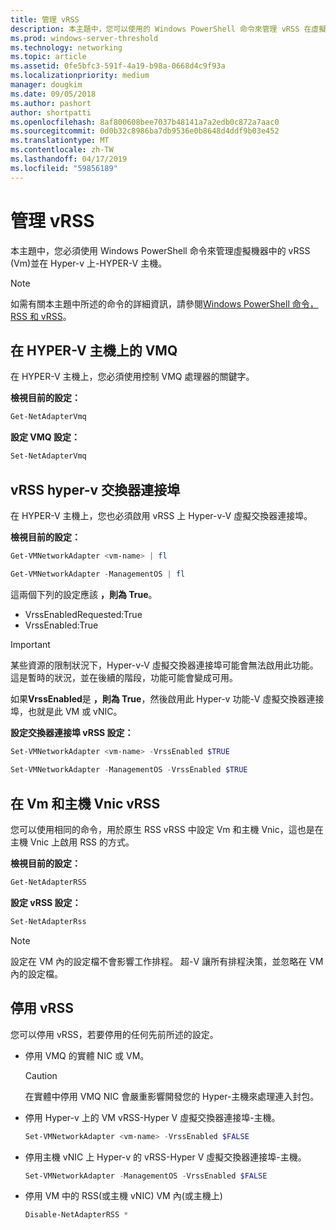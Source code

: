 ```yaml
---
title: 管理 vRSS
description: 本主題中，您可以使用的 Windows PowerShell 命令來管理 vRSS 在虛擬機器 (Vm) 和 HYPER-V 主機上。
ms.prod: windows-server-threshold
ms.technology: networking
ms.topic: article
ms.assetid: 0fe5bfc3-591f-4a19-b98a-0668d4c9f93a
ms.localizationpriority: medium
manager: dougkim
ms.date: 09/05/2018
ms.author: pashort
author: shortpatti
ms.openlocfilehash: 8af800608bee7037b48141a7a2edb0c872a7aac0
ms.sourcegitcommit: 0d0b32c8986ba7db9536e0b8648d4ddf9b03e452
ms.translationtype: MT
ms.contentlocale: zh-TW
ms.lasthandoff: 04/17/2019
ms.locfileid: "59856189"
---
```

# <a name="manage-vrss"></a>管理 vRSS

本主題中，您必須使用 Windows PowerShell 命令來管理虛擬機器中的 vRSS \(Vm\)並在 Hyper-v 上\-HYPER-V 主機。

>[!NOTE]
>如需有關本主題中所述的命令的詳細資訊，請參閱[Windows PowerShell 命令，RSS 和 vRSS](vrss-wps.md)。

## <a name="vmq-on-hyper-v-hosts"></a>在 HYPER-V 主機上的 VMQ

在 HYPER-V 主機上，您必須使用控制 VMQ 處理器的關鍵字。

**檢視目前的設定：** 

```PowerShell
Get-NetAdapterVmq
```

**設定 VMQ 設定：** 

```PowerShell
Set-NetAdapterVmq
```


## <a name="vrss-on-hyper-v-switch-ports"></a>vRSS hyper-v 交換器連接埠

在 HYPER-V 主機上，您也必須啟用 vRSS 上 Hyper-v\-V 虛擬交換器連接埠。

**檢視目前的設定：**

```PowerShell
Get-VMNetworkAdapter <vm-name> | fl

Get-VMNetworkAdapter -ManagementOS | fl
```
    
這兩個下列的設定應該 **，則為 True**。 

- VrssEnabledRequested:True
- VrssEnabled:True
    
>[!IMPORTANT]
>某些資源的限制狀況下，Hyper-v\-V 虛擬交換器連接埠可能會無法啟用此功能。 這是暫時的狀況，並在後續的階段，功能可能會變成可用。
>
>如果**VrssEnabled**是 **，則為 True**，然後啟用此 Hyper-v 功能\-V 虛擬交換器連接埠，也就是此 VM 或 vNIC。

**設定交換器連接埠 vRSS 設定：**

```PowerShell
Set-VMNetworkAdapter <vm-name> -VrssEnabled $TRUE
    
Set-VMNetworkAdapter -ManagementOS -VrssEnabled $TRUE
```

## <a name="vrss-in-vms-and-host-vnics"></a>在 Vm 和主機 Vnic vRSS

您可以使用相同的命令，用於原生 RSS vRSS 中設定 Vm 和主機 Vnic，這也是在主機 Vnic 上啟用 RSS 的方式。  

**檢視目前的設定：**

```PowerShell
Get-NetAdapterRSS
```

**設定 vRSS 設定：**

```PowerShell
Set-NetAdapterRss
```

>[!NOTE]
> 設定在 VM 內的設定檔不會影響工作排程。 超\-V 讓所有排程決策，並忽略在 VM 內的設定檔。

## <a name="disable-vrss"></a>停用 vRSS

您可以停用 vRSS，若要停用的任何先前所述的設定。

- 停用 VMQ 的實體 NIC 或 VM。

  >[!CAUTION]
  >在實體中停用 VMQ NIC 會嚴重影響開發您的 Hyper\-主機來處理連入封包。

- 停用 Hyper-v 上的 VM vRSS\-Hyper V 虛擬交換器連接埠\-主機。

   ```PowerShell
   Set-VMNetworkAdapter <vm-name> -VrssEnabled $FALSE
   ```

- 停用主機 vNIC 上 Hyper-v 的 vRSS\-Hyper V 虛擬交換器連接埠\-主機。

   ```PowerShell
   Set-VMNetworkAdapter -ManagementOS -VrssEnabled $FALSE
   ```

- 停用 VM 中的 RSS\(或主機 vNIC\) VM 內\(或主機上\)

   ```PowerShell
   Disable-NetAdapterRSS *
   ```
